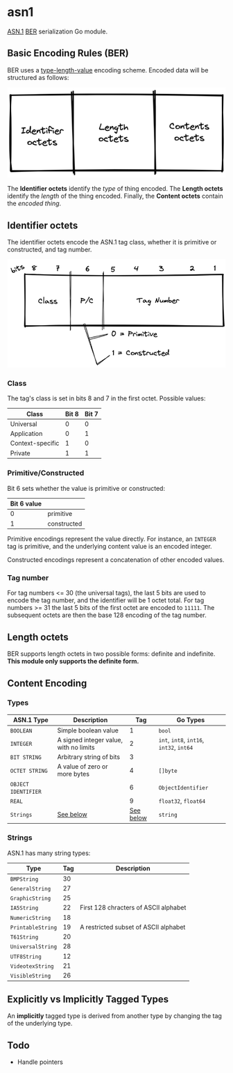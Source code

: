 # asn1

[ASN.1](https://en.wikipedia.org/wiki/ASN.1) [BER](https://en.wikipedia.org/wiki/X.690#BER_encoding) serialization Go module.

## Basic Encoding Rules (BER)

BER uses a [type-length-value](https://en.wikipedia.org/wiki/Type%E2%80%93length%E2%80%93value) encoding scheme. Encoded data will be structured as follows:

![](./docs/encoding.png)

The **Identifier octets** identify the *type* of thing encoded. The **Length octets** identify the *length* of the thing encoded. Finally, the **Content octets** contain the *encoded thing*.

## Identifier octets

The identifier octets encode the ASN.1 tag class, whether it is primitive or constructed, and tag number.

![](docs/identifier-octet.png)

### Class

The tag's class is set in bits 8 and 7 in the first octet. Possible values:

|Class|Bit 8|Bit 7|
|-|-|-|
|Universal|0|0|
|Application|0|1|
|Context-specific|1|0|
|Private|1|1|

### Primitive/Constructed

Bit 6 sets whether the value is primitive or constructed:

|Bit 6 value||
|-|-|
|0|primitive|
|1|constructed|

Primitive encodings represent the value directly. For instance, an `INTEGER` tag is primitive, and the underlying content value is an encoded integer.

Constructed encodings represent a concatenation of other encoded values.

### Tag number

For tag numbers <= 30 (the universal tags), the last 5 bits are used to encode the tag number, and the identifier will be 1 octet total. For tag numbers >= 31 the last 5 bits of the first octet are encoded to `11111`. The subsequent octets are then the base 128 encoding of the tag number.

## Length octets

BER supports length octets in two possible forms: definite and indefinite. **This module only supports the definite form.**

## Content Encoding

### Types

|ASN.1 Type|Description|Tag|Go Types|
|-|-|-|-|
|`BOOLEAN`|Simple boolean value|1|`bool`|
|`INTEGER`|A signed integer value, with no limits|2|`int`, `int8`, `int16`, `int32`, `int64`|
|`BIT STRING`|Arbitrary string of bits|3||
|`OCTET STRING`|A value of zero or more bytes|4|`[]byte`|
|`OBJECT IDENTIFIER`||6|`ObjectIdentifier`|
|`REAL`||9|`float32`, `float64`|
|`Strings`|[See below](#strings)|[See below](#strings)|`string`|

### Strings

ASN.1 has many string types:

|Type|Tag|Description|
|-|-|-|
|`BMPString`|30||
|`GeneralString`|27||
|`GraphicString`|25||
|`IA5String`|22|First 128 chracters of ASCII alphabet|
|`NumericString`|18||
|`PrintableString`|19|A restricted subset of ASCII alphabet|
|`T61String`|20||
|`UniversalString`|28||
|`UTF8String`|12||
|`VideotexString`|21||
|`VisibleString`|26||


## Explicitly vs Implicitly Tagged Types

An **implicitly** tagged type is derived from another type by changing the tag of the underlying type.

## Todo

* Handle pointers
